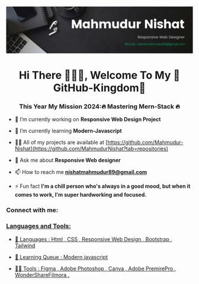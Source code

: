 <p align="center"><img src="img/Black Minimal Motivation Quote LinkedIn Banner.png"></p>
<h1 align="center">Hi There 🙋🏾‍♂️, Welcome To My 👑GitHub-Kingdom👑</h1> 
<h3 align="center">This Year My Mission 2024:🔥 Mastering Mern-Stack 🔥</h3>

- 🔭 I’m currently working on **Responsive Web Design Project**

- 🌱 I’m currently learning **Modern-Javascript**

- 👨‍💻 All of my projects are available at [https://github.com/Mahmudur-Nishat](https://github.com/MahmudurNishat?tab=repositories)

- 💬 Ask me about **Responsive Web designer**

- 📫 How to reach me **nishatmahmudur89@gmail.com**

- ⚡ Fun fact **I'm a chill person who's always in a good mood, but when it comes to work, I'm super hardworking and focused.**

<h3 align="left">Connect with me:</h3>
<p align="left">
<a href="https://fb.com/মাহমুদুর নি শা ত" target="blank">
</p>

<h3 align="left">Languages and Tools:</h3>

- 🔭 Languages : Html , CSS , Responsive Web Design , Bootstrap , Tailwind

- 🌱 Learning Queue : Modern javascript

- 👨‍💻 Tools : Figma , Adobe Photoshop , Canva , Adobe PremirePro , WonderShareFilmora .
